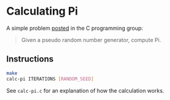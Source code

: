 # Calculating Pi

A simple problem
[posted](https://www.facebook.com/groups/cprogramming123/?multi_permalinks=3155700731184869)
in the C programming group:

> Given a pseudo random number generator, compute Pi.

## Instructions

```bash
make
calc-pi ITERATIONS [RANDOM_SEED]
```

See `calc-pi.c` for an explanation of how the calculation works.
